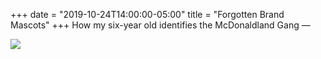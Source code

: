 +++
date = "2019-10-24T14:00:00-05:00"
title = "Forgotten Brand Mascots"
+++
How my six-year old identifies the McDonaldland Gang —

![](https://imagedelivery.net/zJmFZzaNuqC_Q5Caqyu8nQ/tobyblog_images_remote_cloudinary_c9fe5571_mcdonaldland_ganga.jpg/fit=scale-down,w=780,sharpen=1,f=auto,q=0.9,slow-connection-quality=0.3)